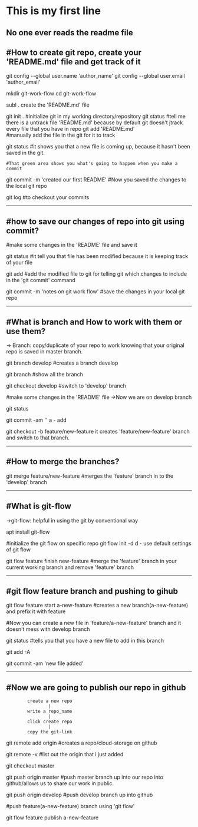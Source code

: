 # This is my first line 

No one ever reads the readme file 
-----------------------------------------------------
#How to create git repo, create your 'README.md' file and get track of it
------------------------------------------------------

git config --global user.name 'author_name'
git config --global user.email 'author_email'

mkdir git-work-flow
cd git-work-flow

subl .
create the 'README.md' file

git init . #initialize git in my working directory/repository
git status
	#tell me there is a untrack file 'README.md' because by default git doesn't jtrack every file that you have in repo
git add 'README.md'  
	#manually add the file in the git for it to track

git status
	#it shows you that a new file is coming up, because it hasn't been saved in the git.

	#That green area shows you what's going to happen when you make a commit

git commit -m 'created our first README'
	#Now you saved the changes to the local git repo

git log
	#to checkout your commits

------------------------------------------------------
#how to save our changes of repo into git using commit?
----------------------------------------------------

#make some changes in the 'README' file and save it

git status
	#it tell you that file has been modified because it is keeping track of your file

git add
	#add the modified file to git for telling git which changes to include in the 'git commit' command 

git commit -m 'notes on git work flow'
	#save the changes in your local git repo

------------------------------------------------------
#What is branch and How to work with them or use them?
-----------------------------------------------------

-> Branch: copy/duplicate of your repo to work knowing that your original repo is saved in master branch.	

git branch develop
	#creates a branch develop

git branch
	#show all the branch

git checkout develop
	#switch to 'develop' branch

#make some changes in the 'README' file
->Now we are on develop branch 

git status
	
git commit -am ''
	a - add
	
git checkout -b feature/new-feature
	it creates 'feature/new-feature' branch and switch to that branch.

------------------------------------------------------
#How to merge the branches?
------------------------------------------------------
git merge feature/new-feature
	#merges the 'feature' branch in to the 'develop' branch

------------------------------------------------------
#What is git-flow
----------------------------------------------------
->git-flow: helpful in using the git by conventional way

apt install git-flow

#initialize the git flow on specific repo
git flow init -d 
	d - use default settings of git flow

git flow feature finish new-feature
	#merge the 'feature' branch in your current working branch and remove 'feature' branch

------------------------------------------------------
#git flow feature branch and pushing to gihub
------------------------------------------------------

git flow feature start a-new-feature
	#creates a new branch(a-new-feature) and prefix it with feature

#Now you can create a new file in 'feature/a-new-feature' branch and it doesn't mess with develop branch 

git status
	#tells you that you have a new file to add in this branch

git add -A
	
git commit -am 'new file added'

-----------------------------------------------------
#Now we are going to publish our repo in github
---------------------------------------------------

			create a new repo
					|
			write a repo_name
					|
			click create repo
					|
			copy the git-link

git remote add origin <git-link>
	#creates a repo/cloud-storage on github

git remote -v 
	#list out the origin that i just added

git checkout master

git push origin master
	#push master branch up into our repo into github/allows us to share our work in public.

git push origin develop
	#push develop branch up into github

#push feature(a-new-feature) branch using 'git flow'

git flow feature publish a-new-feature	
